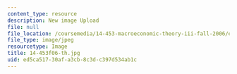 ```yaml
---
content_type: resource
description: New image Upload
file: null
file_location: /coursemedia/14-453-macroeconomic-theory-iii-fall-2006/ed5ca51730afa3cb8c3dc397d534ab1c_14-453f06-th.jpg
file_type: image/jpeg
resourcetype: Image
title: 14-453f06-th.jpg
uid: ed5ca517-30af-a3cb-8c3d-c397d534ab1c
---
```

